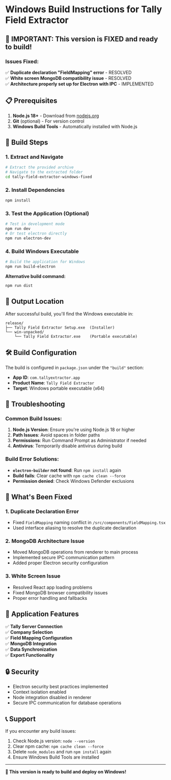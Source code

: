 # Windows Build Instructions for Tally Field Extractor

## 🎯 **IMPORTANT: This version is FIXED and ready to build!**

### Issues Fixed:
✅ **Duplicate declaration "FieldMapping" error** - RESOLVED  
✅ **White screen MongoDB compatibility issue** - RESOLVED  
✅ **Architecture properly set up for Electron with IPC** - IMPLEMENTED  

## 📋 Prerequisites

1. **Node.js 18+** - Download from [nodejs.org](https://nodejs.org/)
2. **Git** (optional) - For version control
3. **Windows Build Tools** - Automatically installed with Node.js

## 🚀 Build Steps

### 1. Extract and Navigate
```bash
# Extract the provided archive
# Navigate to the extracted folder
cd tally-field-extractor-windows-fixed
```

### 2. Install Dependencies
```bash
npm install
```

### 3. Test the Application (Optional)
```bash
# Test in development mode
npm run dev
# Or test electron directly
npm run electron-dev
```

### 4. Build Windows Executable
```bash
# Build the application for Windows
npm run build-electron
```

**Alternative build command:**
```bash
npm run dist
```

## 📁 Output Location

After successful build, you'll find the Windows executable in:
```
release/
├── Tally Field Extractor Setup.exe  (Installer)
└── win-unpacked/
    └── Tally Field Extractor.exe    (Portable executable)
```

## 🛠️ Build Configuration

The build is configured in `package.json` under the `"build"` section:
- **App ID**: `com.tallyextractor.app`
- **Product Name**: `Tally Field Extractor`
- **Target**: Windows portable executable (x64)

## 🔧 Troubleshooting

### Common Build Issues:

1. **Node.js Version**: Ensure you're using Node.js 18 or higher
2. **Path Issues**: Avoid spaces in folder paths
3. **Permissions**: Run Command Prompt as Administrator if needed
4. **Antivirus**: Temporarily disable antivirus during build

### Build Error Solutions:

- **`electron-builder` not found**: Run `npm install` again
- **Build fails**: Clear cache with `npm cache clean --force`
- **Permission denied**: Check Windows Defender exclusions

## 🎯 What's Been Fixed

### 1. **Duplicate Declaration Error**
- Fixed `FieldMapping` naming conflict in `/src/components/FieldMapping.tsx`
- Used interface aliasing to resolve the duplicate declaration

### 2. **MongoDB Architecture Issue**
- Moved MongoDB operations from renderer to main process
- Implemented secure IPC communication pattern
- Added proper Electron security configuration

### 3. **White Screen Issue**
- Resolved React app loading problems
- Fixed MongoDB browser compatibility issues
- Proper error handling and fallbacks

## 📱 Application Features

✅ **Tally Server Connection**  
✅ **Company Selection**  
✅ **Field Mapping Configuration**  
✅ **MongoDB Integration**  
✅ **Data Synchronization**  
✅ **Export Functionality**  

## 🔒 Security

- Electron security best practices implemented
- Context isolation enabled
- Node integration disabled in renderer
- Secure IPC communication for database operations

## 📞 Support

If you encounter any build issues:
1. Check Node.js version: `node --version`
2. Clear npm cache: `npm cache clean --force`
3. Delete `node_modules` and run `npm install` again
4. Ensure Windows Build Tools are installed

---

**🎉 This version is ready to build and deploy on Windows!**